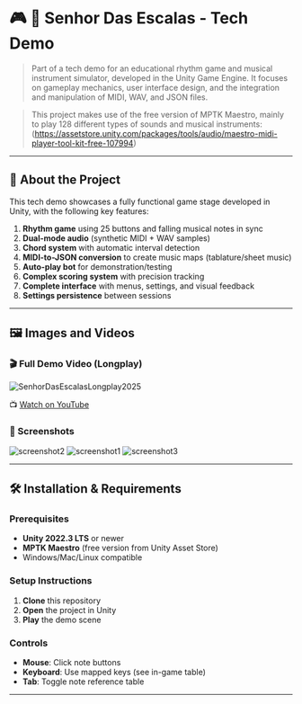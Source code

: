 # 🎮 🎵 Senhor Das Escalas - Tech Demo

> Part of a tech demo for an educational rhythm game and musical instrument simulator, developed in the Unity Game Engine. It focuses on gameplay mechanics, user interface design, and the integration and manipulation of MIDI, WAV, and JSON files.

>This project makes use of the free version of MPTK Maestro, mainly to play 128 different types of sounds and musical instruments:  
(https://assetstore.unity.com/packages/tools/audio/maestro-midi-player-tool-kit-free-107994)

---

## 📌 About the Project

This tech demo showcases a fully functional game stage developed in Unity, with the following key features:

1. **Rhythm game** using 25 buttons and falling musical notes in sync
2. **Dual-mode audio** (synthetic MIDI + WAV samples)
3. **Chord system** with automatic interval detection
4. **MIDI-to-JSON conversion** to create music maps (tablature/sheet music)
5. **Auto-play bot** for demonstration/testing
6. **Complex scoring system** with precision tracking
7. **Complete interface** with menus, settings, and visual feedback
8. **Settings persistence** between sessions

---

## 🖼️ Images and Videos

### 🎬 Full Demo Video (Longplay)
![SenhorDasEscalasLongplay2025](https://github.com/user-attachments/assets/26ddf068-94a6-47d3-a61f-89c7f3fbe587)

📺 [Watch on YouTube](https://youtu.be/MMkvgFScvVA)

### 🧩 Screenshots

 ![screenshot2](screenshots/scene1keycodes.png) 
 ![screenshot1](screenshots/scene1gameplay.png) 
 ![screenshot3](screenshots/scene1gameover2.png)   

---

## 🛠️ Installation & Requirements

### Prerequisites
- **Unity 2022.3 LTS** or newer
- **MPTK Maestro** (free version from Unity Asset Store)
- Windows/Mac/Linux compatible

### Setup Instructions
1. **Clone** this repository
2. **Open** the project in Unity
3. **Play** the demo scene

### Controls
- **Mouse**: Click note buttons
- **Keyboard**: Use mapped keys (see in-game table)
- **Tab**: Toggle note reference table

---



